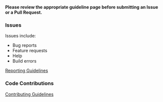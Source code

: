 **Please review the appropriate guideline page before submitting an Issue or a
Pull Request.**

### Issues

Issues include:

 - Bug reports
 - Feature requests
 - Help
 - Build errors

[Reporting Guidelines](https://github.com/szechyjs/dsd/wiki/Bug-reports)

### Code Contributions

[Contributing Guidelines](https://github.com/szechyjs/dsd/wiki/Contributing)

